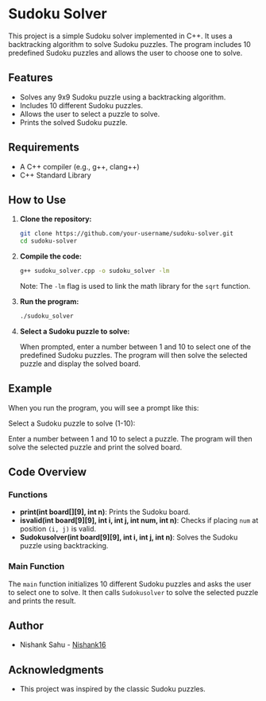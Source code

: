 # Sudoku Solver

This project is a simple Sudoku solver implemented in C++. It uses a backtracking algorithm to solve Sudoku puzzles. The program includes 10 predefined Sudoku puzzles and allows the user to choose one to solve.

## Features

- Solves any 9x9 Sudoku puzzle using a backtracking algorithm.
- Includes 10 different Sudoku puzzles.
- Allows the user to select a puzzle to solve.
- Prints the solved Sudoku puzzle.

## Requirements

- A C++ compiler (e.g., g++, clang++)
- C++ Standard Library

## How to Use

1. **Clone the repository:**

    ```bash
    git clone https://github.com/your-username/sudoku-solver.git
    cd sudoku-solver
    ```

2. **Compile the code:**

    ```bash
    g++ sudoku_solver.cpp -o sudoku_solver -lm
    ```

    Note: The `-lm` flag is used to link the math library for the `sqrt` function.

3. **Run the program:**

    ```bash
    ./sudoku_solver
    ```

4. **Select a Sudoku puzzle to solve:**

    When prompted, enter a number between 1 and 10 to select one of the predefined Sudoku puzzles. The program will then solve the selected puzzle and display the solved board.

## Example

When you run the program, you will see a prompt like this:

Select a Sudoku puzzle to solve (1-10):


Enter a number between 1 and 10 to select a puzzle. The program will then solve the selected puzzle and print the solved board.

## Code Overview

### Functions

- **print(int board[][9], int n)**: Prints the Sudoku board.
- **isvalid(int board[9][9], int i, int j, int num, int n)**: Checks if placing `num` at position `(i, j)` is valid.
- **Sudokusolver(int board[9][9], int i, int j, int n)**: Solves the Sudoku puzzle using backtracking.

### Main Function

The `main` function initializes 10 different Sudoku puzzles and asks the user to select one to solve. It then calls `Sudokusolver` to solve the selected puzzle and prints the result.


## Author

- Nishank Sahu - [Nishank16](https://github.com/Nishank16)

## Acknowledgments

- This project was inspired by the classic Sudoku puzzles.
